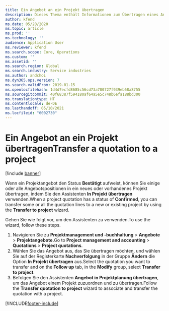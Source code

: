 ```yaml
---
title: Ein Angebot an ein Projekt übertragen
description: Dieses Thema enthält Informationen zum Übertragen eines Angebots auf ein neues oder vorhandenes Projekt.
author: kfend
ms.date: 05/28/2020
ms.topic: article
ms.prod: ''
ms.technology: ''
audience: Application User
ms.reviewer: kfend
ms.search.scope: Core, Operations
ms.custom: ''
ms.assetid: ''
ms.search.region: Global
ms.search.industry: Service industries
ms.author: andchoi
ms.dyn365.ops.version: 7
ms.search.validFrom: 2019-01-15
ms.openlocfilehash: 1d4d7ecfd8685c56cd73a780727f939eb58a8755
ms.sourcegitcommit: 40f68387f594180af64a5e5c748b6efa188bd300
ms.translationtype: HT
ms.contentlocale: de-DE
ms.lasthandoff: 05/10/2021
ms.locfileid: "6002730"
---
```

# <a name="transfer-a-quotation-to-a-project"></a><span data-ttu-id="02e3e-103">Ein Angebot an ein Projekt übertragen</span><span class="sxs-lookup"><span data-stu-id="02e3e-103">Transfer a quotation to a project</span></span>

[!include [banner](../includes/banner.md)]

<span data-ttu-id="02e3e-104">Wenn ein Projektangebot den Status **Bestätigt** aufweist, können Sie einige oder alle Angebotspositionen in ein neues oder vorhandenes Projekt übertragen, indem Sie den Assistenten **In Projekt übertragen** verwenden.</span><span class="sxs-lookup"><span data-stu-id="02e3e-104">When a project quotation has a status of **Confirmed**, you can transfer some or all the quotation lines to a new or existing project by using the **Transfer to project** wizard.</span></span> 

<span data-ttu-id="02e3e-105">Gehen Sie wie folgt vor, um den Assistenten zu verwenden.</span><span class="sxs-lookup"><span data-stu-id="02e3e-105">To use the wizard, follow these steps.</span></span>

1. <span data-ttu-id="02e3e-106">Navigieren Sie zu **Projektmanagement und -buchhaltung** > **Angebote** > **Projektangebote.**</span><span class="sxs-lookup"><span data-stu-id="02e3e-106">Go to **Project management and accounting** > **Quotations** > **Project quotations**.</span></span>
2. <span data-ttu-id="02e3e-107">Wählen Sie das Angebot aus, das Sie übertragen möchten, und wählen Sie auf der Registerkarte **Nachverfolgung** in der Gruppe **Ändern** die Option **In Projekt übertragen** aus.</span><span class="sxs-lookup"><span data-stu-id="02e3e-107">Select the quotation you want to transfer and on the **Follow up** tab, in the **Modify** group, select **Transfer to project**.</span></span>
3. <span data-ttu-id="02e3e-108">Befolgen Sie den Assistenten **Angebot in Projektplanung übertragen**, um das Angebot einem Projekt zuzuordnen und zu übertragen.</span><span class="sxs-lookup"><span data-stu-id="02e3e-108">Follow the **Transfer quotation to project** wizard to associate and transfer the quotation with a project.</span></span>


[!INCLUDE[footer-include](../includes/footer-banner.md)]